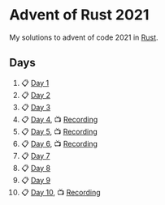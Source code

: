 # Advent of Rust 2021

My solutions to advent of code 2021 in [Rust](https://www.rust-lang.org/).

## Days

1. :clipboard: [Day 1](https://github.com/k0nserv/advent-of-rust-2021/blob/main/src/day01.rs)
1. :clipboard: [Day 2](https://github.com/k0nserv/advent-of-rust-2021/blob/main/src/day02.rs)
1. :clipboard: [Day 3](https://github.com/k0nserv/advent-of-rust-2021/blob/main/src/day03.rs)
1. :clipboard: [Day 4](https://github.com/k0nserv/advent-of-rust-2021/blob/main/src/day04.rs), :tv: [Recording](https://www.twitch.tv/videos/1223707642)
1. :clipboard: [Day 5](https://github.com/k0nserv/advent-of-rust-2021/blob/main/src/day05.rs), :tv: [Recording](https://www.twitch.tv/videos/1224768008)
1. :clipboard: [Day 6](https://github.com/k0nserv/advent-of-rust-2021/blob/main/src/day06.rs), :tv: [Recording](https://www.twitch.tv/videos/1226014791)
1. :clipboard: [Day 7](https://github.com/k0nserv/advent-of-rust-2021/blob/main/src/day07.rs)
1. :clipboard: [Day 8](https://github.com/k0nserv/advent-of-rust-2021/blob/main/src/day08.rs)
1. :clipboard: [Day 9](https://github.com/k0nserv/advent-of-rust-2021/blob/main/src/day09.rs)
1. :clipboard: [Day 10](https://github.com/k0nserv/advent-of-rust-2021/blob/main/src/day10.rs),
   :tv: [Recording](https://www.twitch.tv/videos/1230509492)

